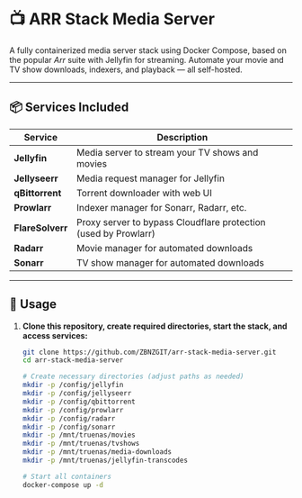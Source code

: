 # 📺 ARR Stack Media Server

A fully containerized media server stack using Docker Compose, based on the popular *Arr* suite with Jellyfin for streaming. Automate your movie and TV show downloads, indexers, and playback — all self-hosted.

---

## 📦 Services Included

| Service       | Description |
|---------------|-------------|
| **Jellyfin**      | Media server to stream your TV shows and movies |
| **Jellyseerr**    | Media request manager for Jellyfin |
| **qBittorrent**   | Torrent downloader with web UI |
| **Prowlarr**      | Indexer manager for Sonarr, Radarr, etc. |
| **FlareSolverr**  | Proxy server to bypass Cloudflare protection (used by Prowlarr) |
| **Radarr**        | Movie manager for automated downloads |
| **Sonarr**        | TV show manager for automated downloads |

---

## 🚀 Usage

1. **Clone this repository, create required directories, start the stack, and access services:**

   ```bash
   git clone https://github.com/ZBNZGIT/arr-stack-media-server.git
   cd arr-stack-media-server

   # Create necessary directories (adjust paths as needed)
   mkdir -p /config/jellyfin
   mkdir -p /config/jellyseerr
   mkdir -p /config/qbittorrent
   mkdir -p /config/prowlarr
   mkdir -p /config/radarr
   mkdir -p /config/sonarr
   mkdir -p /mnt/truenas/movies
   mkdir -p /mnt/truenas/tvshows
   mkdir -p /mnt/truenas/media-downloads
   mkdir -p /mnt/truenas/jellyfin-transcodes

   # Start all containers
   docker-compose up -d
